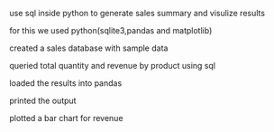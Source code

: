 use sql inside python to generate sales summary and visulize results

for this we used python(sqlite3,pandas and matplotlib)

created a sales database with sample data

queried total quantity and revenue by product using sql

loaded the results into pandas

printed the output

plotted a bar chart for revenue 
